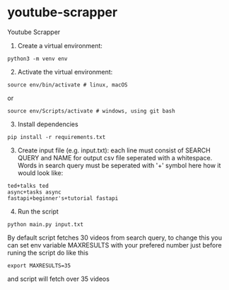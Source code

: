 # youtube-scrapper
Youtube Scrapper

1. Create a virtual environment:
```shell
python3 -m venv env
```
2. Activate the virtual environment:
```shell
source env/bin/activate # linux, macOS
```
or
```shell
source env/Scripts/activate # windows, using git bash
```
3. Install dependencies
```shell
pip install -r requirements.txt
```
3. Create input file (e.g. input.txt): each line must consist of SEARCH QUERY and NAME for output csv file seperated with a whitespace.
Words in search query must be seperated with '+' symbol
here how it would look like:

```text
ted+talks ted  
async+tasks async  
fastapi+beginner's+tutorial fastapi  
```
4. Run the script

```shell
python main.py input.txt
```

By default script fetches 30 videos from search query, to change this 
you can set env variable MAXRESULTS with your prefered number
just before runing the script do like this

```shell
export MAXRESULTS=35
```
and script will fetch over 35 videos
